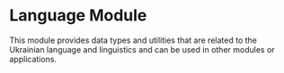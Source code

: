 # Language Module

This module provides data types and utilities that are related to the Ukrainian language and linguistics and can be used in other modules or applications.
